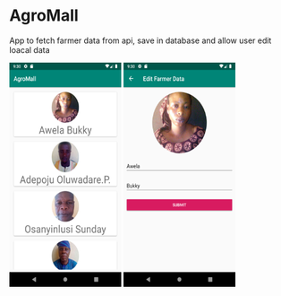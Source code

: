 # AgroMall
App to fetch farmer data from api, save in database and allow user edit loacal data

<img src="Screenshots/Screenshot_1558816239.png" width="200" height="400">
<img src="Screenshots/Screenshot_1558816244.png" width="200" height="400">
